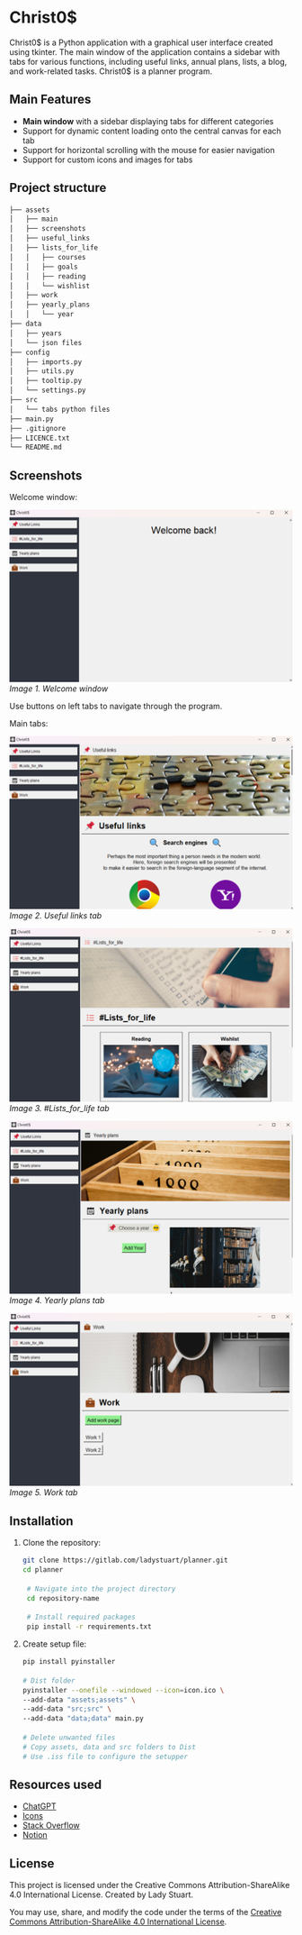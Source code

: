 # Christ0$

Christ0$ is a Python application with a graphical user interface created using tkinter. 
The main window of the application contains a sidebar with tabs for various functions, including useful links, annual plans, lists, a blog, and work-related tasks.
Christ0$ is a planner program.

## Main Features

- **Main window** with a sidebar displaying tabs for different categories
- Support for dynamic content loading onto the central canvas for each tab
- Support for horizontal scrolling with the mouse for easier navigation
- Support for custom icons and images for tabs

## Project structure

```bash
├── assets
│   ├── main
│   ├── screenshots
│   ├── useful_links
│   ├── lists_for_life
│   │   ├── courses
│   │   ├── goals
│   │   ├── reading
│   │   └── wishlist
│   ├── work
│   ├── yearly_plans
│   │   └── year
├── data
│   ├── years
│   └── json files
├── config
│   ├── imports.py
│   ├── utils.py
│   ├── tooltip.py
│   └── settings.py
├── src
│   └── tabs python files
├── main.py
├── .gitignore
├── LICENCE.txt
└── README.md
```

## Screenshots

Welcome window:

![Welcome window](assets/screenshots/main_window.png)
*Image 1. Welcome window*

Use buttons on left tabs to navigate through the program.

Main tabs:

![Useful links tab](assets/screenshots/useful_links_tab.png)
*Image 2. Useful links tab*

![Lists for life tab](assets/screenshots/lists_for_life_tab.png)
*Image 3. #Lists_for_life tab*

![Yearly plans tab](assets/screenshots/yearly_plans_tab.png)
*Image 4. Yearly plans tab*

![Work tab](assets/screenshots/work_tab.png)
*Image 5. Work tab*

## Installation

1. Clone the repository:
   ```bash
   git clone https://gitlab.com/ladystuart/planner.git
   cd planner
   
    # Navigate into the project directory
    cd repository-name
   
    # Install required packages
    pip install -r requirements.txt

2. Create setup file:
   ```bash
   pip install pyinstaller
   
   # Dist folder
   pyinstaller --onefile --windowed --icon=icon.ico \
   --add-data "assets;assets" \
   --add-data "src;src" \
   --add-data "data;data" main.py
   
   # Delete unwanted files
   # Copy assets, data and src folders to Dist
   # Use .iss file to configure the setupper
   
## Resources used

- [ChatGPT](https://chat.openai.com/)
- [Icons](https://icons8.com/icons)
- [Stack Overflow](https://stackoverflow.com/)
- [Notion](https://www.notion.so/)

## License
This project is licensed under the Creative Commons Attribution-ShareAlike 4.0 International License.
Created by Lady Stuart.

You may use, share, and modify the code under the terms of the [Creative Commons Attribution-ShareAlike 4.0 International License](https://creativecommons.org/licenses/by-sa/4.0/).
